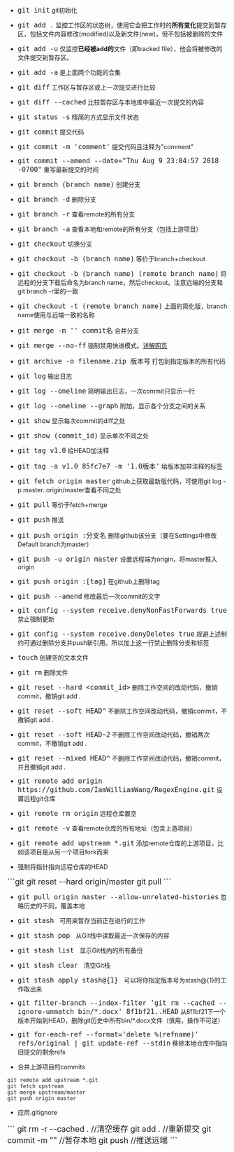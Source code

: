 * <font size="4">`git init`</font>
git初始化

* <font size="4">`git add .`</font>
监控工作区的状态树，使用它会把工作时的**所有变化**提交到暂存区，包括文件内容修改(modified)以及新文件(new)，但不包括被删除的文件

* <font size="4">`git add -u`</font>
仅监控**已经被add的**文件（即tracked file），他会将被修改的文件提交到暂存区。

* <font size="4">`git add -a`</font>
是上面两个功能的合集

* <font size="4">`git diff`</font>
工作区与暂存区或上一次提交进行比较

* <font size="4">`git diff --cached`</font>
比较暂存区与本地库中最近一次提交的内容

* <font size="4">`git status -s`</font>
精简的方式显示文件状态

* <font size="4">`git commit`</font>
提交代码

* <font size="4">`git commit -m 'comment'`</font>
提交代码且注释为"comment"

* <font size="4">`git commit --amend --date="Thu Aug 9 23:04:57 2018 -0700"`</font>
重写最新提交的时间

* <font size="4">`git branch (branch name)`</font>
创建分支

* <font size="4">`git branch -d`</font>
删除分支

* <font size="4">`git branch -r`</font>
查看remote的所有分支

* <font size="4">`git branch -a`</font>
查看本地和remote的所有分支（包括上游项目）

* <font size="4">`git checkout`</font>
切换分支

* <font size="4">`git checkout -b (branch name)`</font>
等价于branch+checkout

* <font size="4">`git checkout -b (branch name) (remote branch name)`</font>
将远程的分支下载后命名为branch name，然后checkout。注意远端的分支和git branch -r里的一致

* <font size="4">`git checkout -t (remote branch name)`</font>
上面的简化版，branch name使用与远端一致的名称

* <font size="4">`git merge -m '' commit名`</font>
合并分支

* <font size="4">`git merge --no-ff`</font>
强制禁用快进模式。[详解网页](https://segmentfault.com/q/1010000002477106)

* <font size="4">`git archive -o filename.zip 版本号`</font>
打包到指定版本的所有代码

* <font size="4">`git log`</font>
输出日志

* <font size="4">`git log --oneline`</font>
简明输出日志，一次commit只显示一行

* <font size="4">`git log --oneline --graph`</font>
附加，显示各个分支之间的关系

* <font size="4">`git show`</font>
显示每次commit的diff之处

* <font size="4">`git show (commit_id)`</font>
显示单次不同之处

* <font size="4">`git tag v1.0`</font>
给HEAD加注释

* <font size="4">`git tag -a v1.0 85fc7e7 -m '1.0版本'`</font>
给版本加带注释的标签

* <font size="4">`git fetch origin master`</font>
github上获取最新版代码，可使用git log -p master..origin/master查看不同之处

* <font size="4">`git pull`</font>
等价于fetch+merge

* <font size="4">`git push`</font>
推送

* <font size="4">`git push origin :分支名`</font>
删除github该分支（要在Settings中修改Default branch为master）

* <font size="4">`git push -u origin master`</font>
设置远程端为origin，将master推入origin

* <font size="4">`git push origin :[tag]`</font>
在github上删除tag

* <font size="4">`git push --amend`</font>
修改最后一次commit的文字

* <font size="4">`git config --system receive.denyNonFastForwards true`</font>
禁止强制更新

* <font size="4">`git config --system receive.denyDeletes true`</font>
规避上述制约可通过删除分支并push新引用。所以加上这一行禁止删除分支和标签

* <font size="4">`touch`</font>
创建空的文本文件

* <font size="4">`git rm`</font>
删除文件

* <font size="4">`git reset --hard <commit_id>`</font>
删除工作空间的改动代码，撤销commit，撤销git add .

* <font size="4">`git reset --soft HEAD^`</font>
不删除工作空间改动代码，撤销commit，不撤销git add .

* <font size="4">`git reset --soft HEAD~2`</font>
不删除工作空间改动代码，撤销两次commit，不撤销git add .

* <font size="4">`git reset --mixed HEAD^`</font>
不删除工作空间改动代码，撤销commit，并且撤销git add .

* <font size="4">`git remote add origin https://github.com/IamWilliamWang/RegexEngine.git`</font>
设置远程git仓库

* <font size="4">`git remote rm origin`</font>
远程仓库置空

* <font size="4">`git remote -v`</font>
查看remote仓库的所有地址（包含上游项目）

* <font size="4">`git remote add upstream *.git`</font>
添加remote仓库的上游项目，比如该项目是从另一个项目fork而来

* 强制将指针指向远程仓库的HEAD
<font size="4">
```git
git reset --hard origin/master
git pull
```
</font>

* <font size="4">`git pull origin master --allow-unrelated-histories`</font>
忽略历史的不同，覆盖本地

* <font size="4">`git stash `</font>
可用来暂存当前正在进行的工作

* <font size="4">`git stash pop `</font>
从Git栈中读取最近一次保存的内容

* <font size="4">`git stash list `</font>
显示Git栈内的所有备份

* <font size="4">`git stash clear `</font>
清空Git栈

* <font size="4">`git stash apply stash@{1} `</font>
可以将你指定版本号为stash@{1}的工作取出来

* <font size="4">`git filter-branch --index-filter 'git rm --cached --ignore-unmatch bin/*.docx' 8f1bf21..HEAD`</font>
从8f1bf21下一个版本开始到HEAD，删除git历史中所有bin/\*.docx文件（慎用，操作不可逆）

* <font size="4">`git for-each-ref --format='delete %(refname)' refs/original | git update-ref --stdin`</font>
移除本地仓库中指向旧提交的剩余refs

* 合并上游项目的commits
```
git remote add upstream *.git
git fetch upstream
git merge upstream/master
git push origin master
```

* 应用.gitignore
<font size="4">
```
git rm -r --cached .       //清空缓存
git add .                  //重新提交
git commit -m ""           //暂存本地
git push                   //推送远端
```
</font>